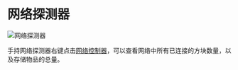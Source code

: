 # 网络探测器

![网络探测器](https://cdn.jsdelivr.net/gh/GuizhanCraft/Networks-Wiki/images/network-probe.png ':size=25%')

手持网络探测器右键点击[网络控制器](/Network-Controller)，可以查看网络中所有已连接的方块数量，以及存储物品的总量。
